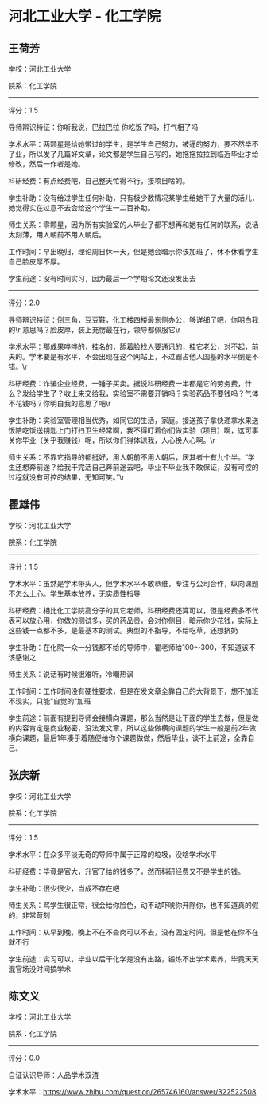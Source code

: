# 河北工业大学 - 化工学院

## 王荷芳

学校：河北工业大学

院系：化工学院

* * *

评分：1.5

导师辨识特征：你听我说，巴拉巴拉
你吃饭了吗，打气相了吗

学术水平：两颗星是给她带过的学生，是学生自己努力，被逼的努力，要不然毕不了业，所以发了几篇好文章，论文都是学生自己写的，她拖拖拉拉到临近毕业才给修改，然后一作者是她。

科研经费：有点经费吧，自己整天忙得不行，接项目啥的。

学生补助：没有给过学生任何补助，只有极少数情况某学生给她干了大量的活儿，她觉得实在过意不去会给这个学生一二百补助。

师生关系：零颗星，因为所有实验室的人毕业了都不想再和她有任何的联系，说话太刻薄，用人朝前不用人朝后。

工作时间：早出晚归，理论周日休一天，但是她会暗示你该加班了，休不休看学生自己脸皮厚不厚。

学生前途：没有时间实习，因为最后一个学期论文还没发出去

* * *

评分：2.0

导师辨识特征：倒三角，豆豆鞋，化工楼四楼最东侧办公，够详细了吧，你明白我的\r
意思吗？脸皮厚，装上充愣最在行，领导都佩服它\r

学术水平：那成果哗哗的，挂名的，舔着脸找人要通讯的，挂它老公，对不起，前夫的。学术要是有水平，不会出现在这个网站上，不过霸占他人国基的水平倒是不错。\r

科研经费：诈骗企业经费，一锤子买卖。据说科研经费一半都是它的劳务费，什么？发给学生了？收上来交给我，实验室不需要开销吗？实验药品不要钱吗？气体不花钱吗？你明白我的意思了吧\r

学生补助：实验室管理相当优秀，如同它的生活，家庭。接送孩子拿快递拿水果送饭陪吃饭送钥匙上门打扫卫生经常啊，我不得盯着你们做实验（项目）啊，这可事关你毕业（关乎我赚钱）呢，所以你们得体谅我，人心换人心啊。\r

师生关系：不靠它指导的都挺好，用人朝前不用人朝后，厌其者十有九个半。“学生还想奔前途？给我干完活自己奔前途去吧，毕业不毕业我不敢保证，没有可控的过程就没有可控的结果，无知可笑。”\r

## 瞿雄伟

学校：河北工业大学

院系：化工学院

* * *

评分：1.5

学术水平：虽然是学术带头人，但学术水平不敢恭维，专注与公司合作，纵向课题不怎么上心。学生基本放养，无实质性指导

科研经费：相比化工学院高分子的其它老师，科研经费还算可以，但是经费多不代表可以放心用，你做的测试多，买的药品贵，会对你侧目，暗示你少花钱，实际上这些钱一点都不多，是最基本的测试。典型的不指导，不给吃草，还想挤奶

学生补助：在化院一众一分钱都不给的导师中，瞿老师给100～300，不知道该不该感谢之

师生关系：说话有时候很难听，冷嘲热讽

工作时间：工作时间没有硬性要求，但是在发文章全靠自己的大背景下，想不加班不现实，只能“自觉的”加班

学生前途：前面有提到导师会接横向课题，那么当然是让下面的学生去做，但是做的内容肯定是商业秘密，没法发文章，所以这些做横向课题的学生一般是前2年做横向课题，最后1年凑乎着随便给你个课题做做，然后毕业，谈不上前途，全靠自己。

## 张庆新

学校：河北工业大学

院系：化工学院

* * *

评分：1.5

学术水平：在众多平淡无奇的导师中属于正常的垃圾，没啥学术水平

科研经费：毕竟是官大，升官了给的钱多了，然而科研经费又不是学生的钱。

学生补助：很少很少，当成不存在吧

师生关系：骂学生很正常，很会给你脸色，动不动吓唬你开除你，也不知道真的假的，非常苛刻

工作时间：从早到晚，晚上不在不查岗可以不去，没有固定时间，但是他在你不在就不行

学生前途：实习可以，毕业以后干化学是没有出路，锻炼不出学术素养，毕竟天天混官场没时间搞学术

## 陈文义

学校：河北工业大学

院系：化工学院

* * *

评分：0.0

自证认识导师：人品学术双渣

学术水平：https://www.zhihu.com/question/265746160/answer/322522508